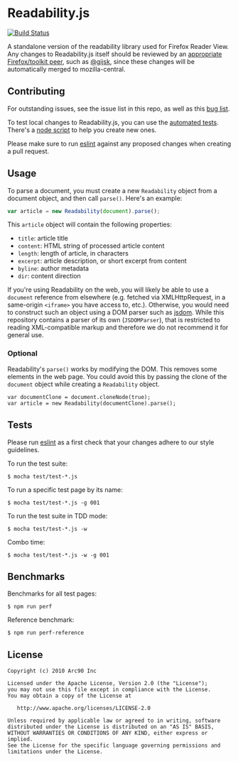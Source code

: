 # Readability.js

[![Build Status](https://travis-ci.org/mozilla/readability.svg?branch=master)](https://travis-ci.org/mozilla/readability)

A standalone version of the readability library used for Firefox Reader View. Any changes to Readability.js itself should be reviewed by an [appropriate Firefox/toolkit peer](https://wiki.mozilla.org/Modules/Firefox), such as [@gijsk](https://github.com/gijsk), since these changes will be automatically merged to mozilla-central.

## Contributing

For outstanding issues, see the issue list in this repo, as well as this [bug list](https://bugzilla.mozilla.org/buglist.cgi?component=Reader%20Mode&product=Toolkit&bug_status=__open__&limit=0).

To test local changes to Readability.js, you can use the [automated tests](#tests). There's a [node script](https://github.com/mozilla/readability/blob/master/test/generate-testcase.js) to help you create new ones.

Please make sure to run [eslint](http://eslint.org/) against any proposed changes when creating a pull request.

## Usage

To parse a document, you must create a new `Readability` object from a document object, and then call `parse()`. Here's an example:

```javascript
var article = new Readability(document).parse();
```

This `article` object will contain the following properties:

* `title`: article title
* `content`: HTML string of processed article content
* `length`: length of article, in characters
* `excerpt`: article description, or short excerpt from content
* `byline`: author metadata
* `dir`: content direction

If you're using Readability on the web, you will likely be able to use a `document` reference from elsewhere (e.g. fetched via XMLHttpRequest, in a same-origin `<iframe>` you have access to, etc.). Otherwise, you would need to construct such an object using a DOM parser such as [jsdom](https://github.com/tmpvar/jsdom). While this repository contains a parser of its own (`JSDOMParser`), that is restricted to reading XML-compatible markup and therefore we do not recommend it for general use.

### Optional

Readability's `parse()` works by modifying the DOM. This removes some elements in the web page. You could avoid this by passing the clone of the `document` object while creating a `Readability` object.


```
var documentClone = document.cloneNode(true); 
var article = new Readability(documentClone).parse();
```

## Tests

Please run [eslint](http://eslint.org/) as a first check that your changes adhere to our style guidelines.

To run the test suite:

    $ mocha test/test-*.js

To run a specific test page by its name:

    $ mocha test/test-*.js -g 001

To run the test suite in TDD mode:

    $ mocha test/test-*.js -w

Combo time:

    $ mocha test/test-*.js -w -g 001

## Benchmarks

Benchmarks for all test pages:

    $ npm run perf

Reference benchmark:

    $ npm run perf-reference

## License

    Copyright (c) 2010 Arc90 Inc

    Licensed under the Apache License, Version 2.0 (the "License");
    you may not use this file except in compliance with the License.
    You may obtain a copy of the License at

       http://www.apache.org/licenses/LICENSE-2.0

    Unless required by applicable law or agreed to in writing, software
    distributed under the License is distributed on an "AS IS" BASIS,
    WITHOUT WARRANTIES OR CONDITIONS OF ANY KIND, either express or implied.
    See the License for the specific language governing permissions and
    limitations under the License.

